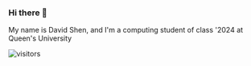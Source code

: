 ### Hi there 👋 

My name is David Shen, and I'm a computing student of class '2024 at Queen's University

![visitors](https://visitor-badge.glitch.me/badge?page_id=<6982364923>)
